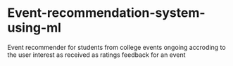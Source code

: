 # Event-recommendation-system-using-ml
Event recommender for students from college events ongoing accroding to the user interest as received as ratings feedback for an event
